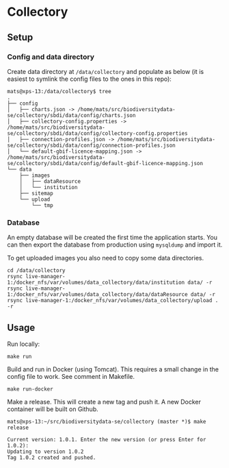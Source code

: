 # Collectory

## Setup

### Config and data directory
Create data directory at `/data/collectory` and populate as below (it is easiest to symlink the config files to the ones in this repo):
```
mats@xps-13:/data/collectory$ tree 
.
├── config
│   ├── charts.json -> /home/mats/src/biodiversitydata-se/collectory/sbdi/data/config/charts.json
│   ├── collectory-config.properties -> /home/mats/src/biodiversitydata-se/collectory/sbdi/data/config/collectory-config.properties
│   ├── connection-profiles.json -> /home/mats/src/biodiversitydata-se/collectory/sbdi/data/config/connection-profiles.json
│   └── default-gbif-licence-mapping.json -> /home/mats/src/biodiversitydata-se/collectory/sbdi/data/config/default-gbif-licence-mapping.json
└── data
    ├── images
    │   ├── dataResource
    │   └── institution
    ├── sitemap
    └── upload
        └── tmp
```

### Database
An empty database will be created the first time the application starts. You can then export the database from production using `mysqldump` and import it.

To get uploaded images you also need to copy some data directories.
```
cd /data/collectory
rsync live-manager-1:/docker_nfs/var/volumes/data_collectory/data/institution data/ -r
rsync live-manager-1:/docker_nfs/var/volumes/data_collectory/data/dataResource data/ -r
rsync live-manager-1:/docker_nfs/var/volumes/data_collectory/upload . -r
```

## Usage
Run locally:
```
make run
```

Build and run in Docker (using Tomcat). This requires a small change in the config file to work. See comment in Makefile.
```
make run-docker
```

Make a release. This will create a new tag and push it. A new Docker container will be built on Github.
```
mats@xps-13:~/src/biodiversitydata-se/collectory (master *)$ make release

Current version: 1.0.1. Enter the new version (or press Enter for 1.0.2): 
Updating to version 1.0.2
Tag 1.0.2 created and pushed.
```

